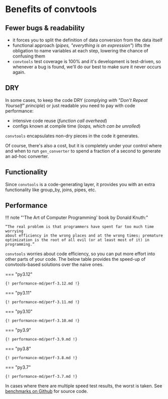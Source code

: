# Benefits of convtools


## Fewer bugs & readability

* it forces you to split the definition of data conversion from the data
  itself
* functional approach (_pipes, "everything is an expression"_) lifts the
  obligation to name variables at each step, lowering the chance of confusing
  them
* `convtools` test coverage is 100% and it's development is test-driven, so
  whenever a bug is found, we'll do our best to make sure it never occurs
  again.

## DRY

In some cases, to keep the code DRY (_complying with "Don't Repeat Yourself"
principle_) or just readable you need to pay with code performance:

* intensive code reuse (_function call overhead_)
* configs known at compile time (_loops, which can be unrolled_)

`convtools` encapsulates non-dry pieces in the code it generates.

Of course, there's also a cost, but it is completely under your control where
and when to run `gen_converter` to spend a fraction of a second to generate
an ad-hoc converter.

## Functionality

Since `convtools` is a code-generating layer, it provides you with an extra
functionality like group_by, joins, pipes, etc.


## Performance

!!! note "'The Art of Computer Programming' book by Donald Knuth:"

    “The real problem is that programmers have spent far too much time worrying
    about efficiency in the wrong places and at the wrong times; premature
    optimization is the root of all evil (or at least most of it) in programming.”

`convtools` worries about code efficiency, so you can put more effort into
other parts of your code. The below table provides the speed-up of
convtools-based solutions over the naive ones. 


=== "py3.12"

    {! performance-md/perf-3.12.md !}

=== "py3.11"

    {! performance-md/perf-3.11.md !}

=== "py3.10"

    {! performance-md/perf-3.10.md !}

=== "py3.9"

    {! performance-md/perf-3.9.md !}

=== "py3.8"

    {! performance-md/perf-3.8.md !}

=== "py3.7"

    {! performance-md/perf-3.7.md !}


In cases where there are multiple speed test results, the worst is
taken. See [benchmarks on Github](https://github.com/westandskif/convtools/tree/master/benchmarks) for source code.
